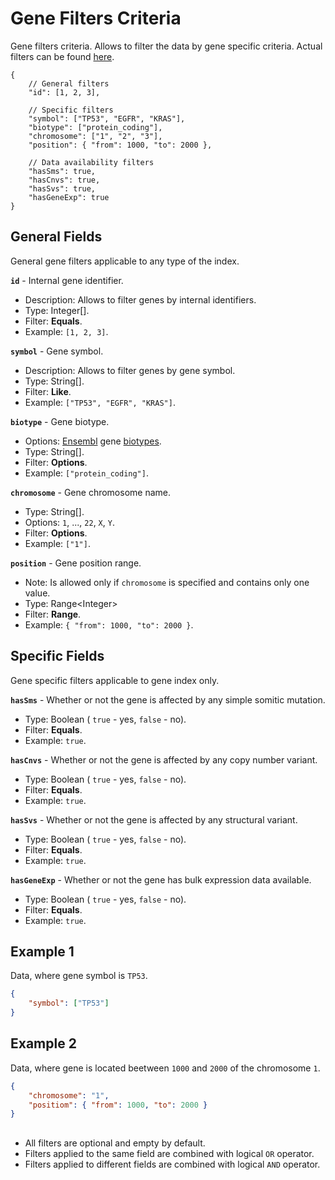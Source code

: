 # Gene Filters Criteria
Gene filters criteria. Allows to filter the data by gene specific criteria. Actual filters can be found [here](../Unite.Indices.Search/Services/Filters/Base/Genes/Criteria/GeneCriteria.cs).

```jsonc
{
    // General filters
    "id": [1, 2, 3],

    // Specific filters
    "symbol": ["TP53", "EGFR", "KRAS"],
    "biotype": ["protein_coding"],
    "chromosome": ["1", "2", "3"],
    "position": { "from": 1000, "to": 2000 },

    // Data availability filters
    "hasSms": true,
    "hasCnvs": true,
    "hasSvs": true,
    "hasGeneExp": true
}
```


## General Fields
General gene filters applicable to any type of the index.

**`id`** - Internal gene identifier.
- Description: Allows to filter genes by internal identifiers.
- Type: Integer[].
- Filter: **Equals**.
- Example: `[1, 2, 3]`.

**`symbol`** - Gene symbol.
- Description: Allows to filter genes by gene symbol.
- Type: String[].
- Filter: **Like**.
- Example: `["TP53", "EGFR", "KRAS"]`.

**`biotype`** - Gene biotype.
- Options: [Ensembl](https://www.ensembl.org) gene [biotypes](https://www.ensembl.org/info/genome/genebuild/biotypes.html).
- Type: String[].
- Filter: **Options**.
- Example: `["protein_coding"]`.

**`chromosome`** - Gene chromosome name.
- Type: String[].
- Options: `1`, ..., `22`, `X`, `Y`.
- Filter: **Options**.
- Example: `["1"]`.

**`position`** - Gene position range.
- Note: Is allowed only if `chromosome` is specified and contains only one value.
- Type: Range\<Integer\>
- Filter: **Range**.
- Example: `{ "from": 1000, "to": 2000 }`.


## Specific Fields
Gene specific filters applicable to gene index only.

**`hasSms`** - Whether or not the gene is affected by any simple somitic mutation.
- Type: Boolean ( `true` - yes, `false` - no).
- Filter: **Equals**.
- Example: `true`.

**`hasCnvs`** - Whether or not the gene is affected by any copy number variant.
- Type: Boolean ( `true` - yes, `false` - no).
- Filter: **Equals**.
- Example: `true`.

**`hasSvs`** - Whether or not the gene is affected by any structural variant.
- Type: Boolean ( `true` - yes, `false` - no).
- Filter: **Equals**.
- Example: `true`.

**`hasGeneExp`** - Whether or not the gene has bulk expression data available.
- Type: Boolean ( `true` - yes, `false` - no).
- Filter: **Equals**.
- Example: `true`.


## Example 1
Data, where gene symbol is `TP53`.

```json
{
    "symbol": ["TP53"]
}
```

## Example 2
Data, where gene is located beetween `1000` and `2000` of the chromosome `1`.

```json
{
    "chromosome": "1",
    "positiom": { "from": 1000, "to": 2000 }
}
```


##
- All filters are optional and empty by default.
- Filters applied to the same field are combined with logical `OR` operator.
- Filters applied to different fields are combined with logical `AND` operator.
